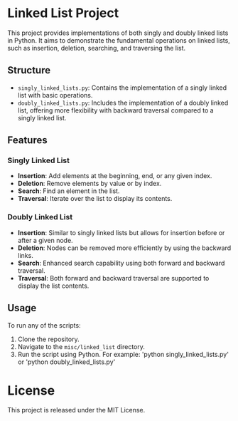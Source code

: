 # Linked List Project

This project provides implementations of both singly and doubly linked lists in Python. It aims to demonstrate the fundamental operations on linked lists, such as insertion, deletion, searching, and traversing the list.

## Structure

- `singly_linked_lists.py`: Contains the implementation of a singly linked list with basic operations.
- `doubly_linked_lists.py`: Includes the implementation of a doubly linked list, offering more flexibility with backward traversal compared to a singly linked list.

## Features

### Singly Linked List
- **Insertion**: Add elements at the beginning, end, or any given index.
- **Deletion**: Remove elements by value or by index.
- **Search**: Find an element in the list.
- **Traversal**: Iterate over the list to display its contents.

### Doubly Linked List
- **Insertion**: Similar to singly linked lists but allows for insertion before or after a given node.
- **Deletion**: Nodes can be removed more efficiently by using the backward links.
- **Search**: Enhanced search capability using both forward and backward traversal.
- **Traversal**: Both forward and backward traversal are supported to display the list contents.

## Usage

To run any of the scripts:

1. Clone the repository.
2. Navigate to the `misc/linked_list` directory.
3. Run the script using Python. For example: 'python singly_linked_lists.py' or 'python doubly_linked_lists.py'

# License

This project is released under the MIT License.
